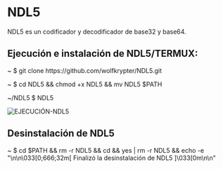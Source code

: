 # NDL5
NDL5 es un codificador y decodificador de base32 y base64.

<h2>Ejecución e instalación de NDL5/TERMUX:</h2>
<p>~ $ git clone https://github.com/wolfkrypter/NDL5.git</p>
<p>~ $ cd NDL5 && chmod +x NDL5 && mv NDL5 $PATH</p>
<p>~/NDL5 $ NDL5</p>
<img src="https://i.imgur.com/z6yP7dX.jpeg" alt="EJECUCIÓN-NDL5">
<h2>Desinstalación de NDL5</h2>
<p>~ $ cd $PATH && rm -r NDL5 && cd && yes | rm -r NDL5 && echo -e "\n\n\033[0;666;32m[ Finalizó la desinstalación de NDL5 ]\033[0m\n\n"</p>


